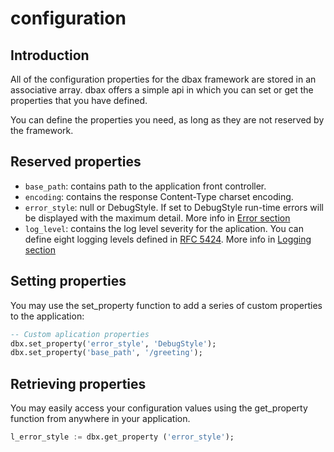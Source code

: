 # configuration

## Introduction

All of the configuration properties for the dbax framework are stored in an associative array. dbax offers a simple api in which you can set or get the properties that you have defined.

You can define the properties you need, as long as they are not reserved by the framework.

## Reserved properties

- `base_path`: contains path to the application front controller.
- `encoding`: contains the response Content-Type charset encoding.
- `error_style`: null or DebugStyle. If set to DebugStyle run-time errors will be displayed with the maximum detail. More info in [Error section](https://dbax.io/documentation/en/Errors.html)
- `log_level`: contains the log level severity for the aplication. You can define eight logging levels defined in [RFC 5424](https://tools.ietf.org/html/rfc5424). More info in [Logging section](https://dbax.io/documentation/en/Logging.html)

## Setting properties

You may use the set_property function to add a series of custom properties to the application:

```sql
-- Custom aplication properties  
dbx.set_property('error_style', 'DebugStyle');
dbx.set_property('base_path', '/greeting');
```


## Retrieving properties

You may easily access your configuration values using the get_property function from anywhere in your application. 

```sql
l_error_style := dbx.get_property ('error_style');
```
